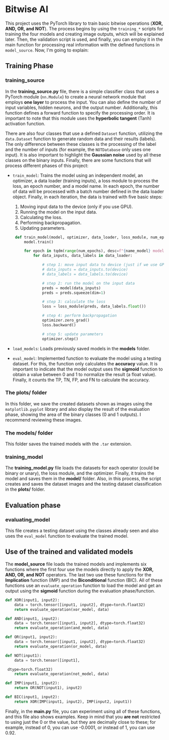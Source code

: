 # Bitwise AI

This project uses the PyTorch library to train basic bitwise operations (**XOR, AND, OR, and NOT**). The process begins by using the `training_*` scripts for training the four models and creating image outputs, which will be explained later. Then, the validation script is used, and finally, you can employ it in the main function for processing real information with the defined functions in `model_source`. Now, I'm going to explain:

## Training Phase

### training_source

In the **training_source.py** file, there is a simple classifier class that uses a PyTorch module (`nn.Module`) to create a neural network module that employs **one layer** to process the input. You can also define the number of input variables, hidden neurons, and the output number. Additionally, this function defines a forward function to specify the processing order. It is important to note that this module uses the **hyperbolic tangent** (Tanh) activation function.

There are also four classes that use a defined `Dataset` function, utilizing the `data.Dataset` function to generate random data and their results (labels). The only difference between these classes is the processing of the label and the number of inputs (for example, the `NOTDatabase` only uses one input). It is also important to highlight the **Gaussian noise** used by all these classes on the binary inputs. Finally, there are some functions that will process different phases of this project:

+ `train_model`: Trains the model using an independent model, an optimizer, a data loader (training inputs), a loss module to process the loss, an epoch number, and a model name. In each epoch, the number of data will be processed with a batch number defined in the data loader object. Finally, in each iteration, the data is trained with five basic steps:
  1. Moving input data to the device (only if you use GPU).
  2. Running the model on the input data.
  3. Calculating the loss.
  4. Performing backpropagation.
  5. Updating parameters.

   ```python
    def train_model(model, optimizer, data_loader, loss_module, num_epochs=100, name_model="Operation"):
        model.train()

        for epoch in tqdm(range(num_epochs), desc=f"{name_model} model"):
            for data_inputs, data_labels in data_loader:

                # step 1: move input data to device (just if we use GPU)
                # data_inputs = data_inputs.to(device)
                # data_labels = data_labels.to(device)

                # step 2: run the model on the input data
                preds = model(data_inputs)
                preds = preds.squeeze(dim=1)

                # step 3: calculate the loss
                loss = loss_module(preds, data_labels.float())

                # step 4: perform backpropagation
                optimizer.zero_grad()
                loss.backward()

                # step 5: update parameters
                optimizer.step()
    ```

+ `load_models`: Loads previously saved models in the **models** folder.
+ `eval_model`: Implemented function to evaluate the model using a testing dataset. For this, the function only calculates the **accuracy** value. It is important to indicate that the model output uses the **sigmoid** function to obtain a value between 0 and 1 to normalize the result (a float value). Finally, it counts the TP, TN, FP, and FN to calculate the accuracy.

### The plots/ folder

In this folder, we save the created datasets shown as images using the `matplotlib.pyplot` library and also display the result of the evaluation phase, showing the area of the binary classes (0 and 1 outputs). I recommend reviewing these images.

### The models/ folder

This folder saves the trained models with the `.tar` extension.

### training_model

The **training_model.py** file loads the datasets for each operator (could be binary or unary), the loss module, and the optimizer. Finally, it trains the model and saves them in the **model/** folder. Also, in this process, the script creates and saves the dataset images and the testing dataset classification in the **plots/** folder.

## Evaluation phase

### evaluating_model

This file creates a testing dataset using the classes already seen and also uses the `eval_model` function to evaluate the trained model.

## Use of the trained and validated models

The **model_source** file loads the trained models and implements six functions where the first four use the models directly to apply the **XOR, AND, OR, and NOT** operators. The last two use these functions for the **Implication** function (IMP) and the **Biconditional** function (BIC). All of these functions use an `evaluate_operation` function to load the model and get an output using the **sigmoid** function during the evaluation phase/function.

```python
def XOR(input1, input2):
    data = torch.tensor([input1, input2], dtype=torch.float32)
    return evaluate_operation(xor_model, data)

def AND(input1, input2):
    data = torch.tensor([input1, input2], dtype=torch.float32)
    return evaluate_operation(and_model, data)

def OR(input1, input2):
    data = torch.tensor([input1, input2], dtype=torch.float32)
    return evaluate_operation(or_model, data)

def NOT(input1):
    data = torch.tensor([input1],

 dtype=torch.float32)
    return evaluate_operation(not_model, data)

def IMP(input1, input2):
    return OR(NOT(input1), input2)

def BIC(input1, input2):
    return XOR(IMP(input1, input2), IMP(input2, input1))
```

Finally, in the **main.py** file, you can experiment using all of these functions, and this file also shows examples. Keep in mind that you **are not** restricted to using just the 0 or the value, but they are decimally close to these; for example, instead of 0, you can use -0.0001, or instead of 1, you can use 0.92.
